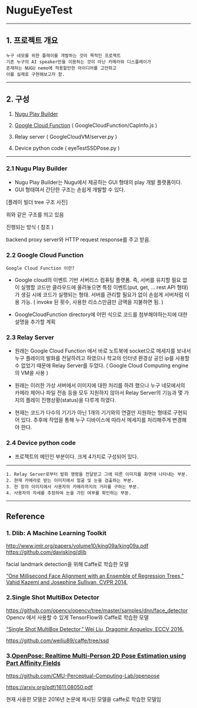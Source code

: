 # NuguEyeTest

----
## 1. 프로젝트 개요
    누구 네모를 위한 플레이를 개발하는 것이 목적인 프로젝트
    기존 누구의 AI speaker만을 이용하는 것이 아닌 카메라와 디스플레이가
    존재하는 NUGU nemo에 적용할만한 아이디어를 고안하고
    이를 실제로 구현해보고자 함.


---- 
## 2. 구성
1. [Nugu Play Builder](https://developers.nugu.co.kr/#/play/playBuilder?d=1582182375657)

2. [Google Cloud Function](https://cloud.google.com/functions) ( GoogleCloudFunction/CapInfo.js )

3. Relay server ( GoogleCloudVM/server.py )

4. Device python code ( eyeTestSSDPose.py )
    
----

### 2.1 Nugu Play Builder
* Nugu Play Builder는 Nugu에서 제공하는 GUI 형태의 play 개발 플랫폼이다. 
* GUI 형태여서 간단한 구조는 손쉽게 개발할 수 있다.

[플레이 빌더 tree 구조 사진]

위와 같은 구조를 띄고 있음

진행되는 방식 ( 참조 )

backend proxy server와 HTTP request response를 주고 받음.

### 2.2 Google Cloud Function
    Google Cloud Function 이란?
* Google cloud의 이벤트 기반 서버리스 컴퓨팅 플랫폼. 즉, 서버를 유지할 필요 없이 실행할 코드만 클라우드에 올려놓으면 특정 이벤트(put, get, … rest API 형태)가 생길 시에 코드가 실행되는 형태.
서버를 관리할 필요가 없이 손쉽게 서버처럼 이용 가능. ( invoke 된 횟수, 사용한 리소스만큼만 금액을 지불하면 됨. )

* GoogleCloudFunction directory에 어떤 식으로 코드를 첨부해야하는지에 대한 설명을 추가할 계획

### 2.3 Relay Server
* 원래는 Google Cloud Function 에서 바로 노트북에 socket으로 메세지를 보내서 누구 플레이의 발화를 전달하려고 하였으나 학교의 인터넷 환경상 공인 ip를 사용할 수 없었기 때문에 Relay Server를 두었다. ( Google Cloud Computing engine의 VM을 사용 )

* 원래는 이러한 가상 서버에서 이미지에 대한 처리를 하려 했으나 누구 네모에서의 카메라 제어나 파일 전송 등을 모두 지원하지 않아서 Relay Server의 기능과 몇 가지의 플레이 진행상황(status)을 다루게 하였다.

* 현재는 코드가 다수의 기기가 아닌 1개의 기기와의 연결만 지원하는 형태로 구현되어 있다. 추후에 작업을 통해 누구 디바이스에 따라서 메세지를 처리해주게 변경해야 한다.

### 2.4 Device python code

* 프로젝트의 메인인 부분이다. 크게 4가지로 구성되어 있다.

----
    1. Relay Server로부터 발화 명령을 전달받고 그에 따른 이미지를 화면에 나타내는 부분.
    2. 현재 카메라로 받는 이미지에서 얼굴 및 눈을 검출하는 부분.
    3. 한 장의 이미지에서 사용자의 카메라까지의 거리를 구하는 부분.
    4. 사용자의 자세를 추정하여 눈을 가린 여부를 확인하는 부분.

----

## Reference
### 1. Dlib: A Machine Learning Toolkit
http://www.jmlr.org/papers/volume10/king09a/king09a.pdf
https://github.com/davisking/dlib

facial landmark detection을 위해 Caffe로 학습한 모델

[“One Millisecond Face Alignment with an Ensemble of Regression Trees,” Vahid Kazemi and Josephine Sullivan, CVPR 2014.](http://www.nada.kth.se/~sullivan/Papers/Kazemi_cvpr14.pdf)

### 2.Single Shot MultiBox Detector 
https://github.com/opencv/opencv/tree/master/samples/dnn/face_detector
Opencv 에서 사용할 수 있게 TensorFlow와 Caffe로 학습한 모델

[“Single Shot MultiBox Detector,” Wei Liu, Dragomir Anguelov, ECCV 2016.](https://arxiv.org/pdf/1512.02325.pdf)

https://github.com/weiliu89/caffe/tree/ssd 


### 3.[OpenPose: Realtime Multi-Person 2D Pose Estimation using Part Affinity Fields](https://arxiv.org/abs/1812.08008)
https://github.com/CMU-Perceptual-Computing-Lab/openpose

https://arxiv.org/pdf/1611.08050.pdf

현재 사용한 모델은 2016년 논문에 제시된 모델을 caffe로 학습한 모델임


